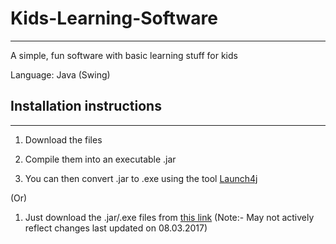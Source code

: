 # Kids-Learning-Software
---------------------------------------------------------------
A simple, fun software with basic learning stuff for kids

Language: Java (Swing)

## Installation instructions
---------------------------------------------------------------
1. Download the files

2. Compile them into an executable .jar

3. You can then convert .jar to .exe using the tool [Launch4j](http://launch4j.sourceforge.net/)

(Or)

1. Just download the .jar/.exe files from [this link](http://ge.tt/5hSIjAj2) (Note:- May not actively reflect changes last updated on 08.03.2017)
